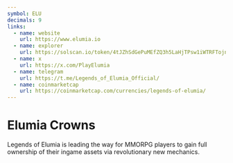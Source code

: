```yaml
---
symbol: ELU
decimals: 9
links:
  - name: website
    url: https://www.elumia.io
  - name: explorer
    url: https://solscan.io/token/4tJZhSdGePuMEfZQ3h5LaHjTPsw1iWTRFTojnZcwsAU6
  - name: x
    url: https://x.com/PlayElumia
  - name: telegram
    url: https://t.me/Legends_of_Elumia_Official/
  - name: coinmarketcap
    url: https://coinmarketcap.com/currencies/legends-of-elumia/
---
```


# Elumia Crowns

Legends of Elumia is leading the way for MMORPG players to gain full ownership of their ingame assets via revolutionary new mechanics.
